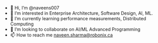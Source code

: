 - 👋 Hi, I’m @naveens007
- 👀 I’m interested in Enterprise Architecture, Software Design, AI, ML.
- 🌱 I’m currently learning performance measurements, Distributed Computing
- 💞️ I’m looking to collaborate on AI/ML Advanced Programming
- 📫 How to reach me naveen.sharma@robonix.ca
